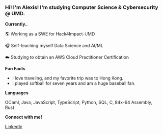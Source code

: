 ### Hi! I'm Alexis! I'm studying Computer Science & Cybersecurity @ UMD.

**Currently..**

 🌎 Working as a SWE for Hack4Impact-UMD

 🎧 Self-teaching myself Data Science and AI/ML

 ☁️ Studying to obtain an AWS Cloud Practitioner Certification

**Fun Facts**
- I love traveling, and my favorite trip was to Hong Kong.
- I played softball for seven years and am a huge baseball fan.

**Languages**

OCaml, Java, JavaScript, TypeScript, Python, SQL, C, 84x-64 Assembly, Rust

**Connect with me!**

[LinkedIn](https://www.linkedin.com/in/alexis-tungcod-982624326/)

<!--
**atungcod/atungcod** is a ✨ _special_ ✨ repository because its `README.md` (this file) appears on your GitHub profile.

Here are some ideas to get you started:

- 🔭 I’m currently working on ...
- 🌱 I’m currently learning ...
- 👯 I’m looking to collaborate on ...
- 🤔 I’m looking for help with ...
- 💬 Ask me about ...
- 📫 How to reach me: ...
- 😄 Pronouns: ...
- ⚡ Fun fact: ...
-->
